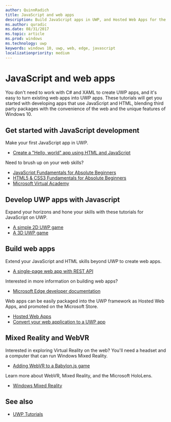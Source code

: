 ```yaml
---
author: QuinnRadich
title: JavaScript and web apps
description: Build JavaScript apps in UWP, and Hosted Web Apps for the Microsoft Store
ms.author: quradic
ms.date: 08/31/2017
ms.topic: article
ms.prod: windows
ms.technology: uwp
keywords: windows 10, uwp, web, edge, javascript
localizationpriority: medium
---
```


# JavaScript and web apps

You don't need to work with C# and XAML to create UWP apps, and it's easy to turn existing web apps into UWP apps. These tutorials will get you started with developing apps that use JavaScript and HTML, blending third party packages with the convenience of the web and the unique features of Windows 10.

## Get started with JavaScript development

Make your first JavaScript app in UWP.

* [Create a "Hello, world" app using HTML and JavaScript](create-a-hello-world-app-js-uwp.md)

Need to brush up on your web skills?

* [JavaScript Fundamentals for Absolute Beginners](http://www.microsoftvirtualacademy.com/training-courses/javascript-fundamentals-for-absolute-beginners)
* [HTML5 & CSS3 Fundamentals for Absolute Beginners](http://www.microsoftvirtualacademy.com/training-courses/html5-css3-fundamentals-development-for-absolute-beginners)
* [Microsoft Virtual Academy](http://go.microsoft.com/fwlink/p/?LinkID=389916)

## Develop UWP apps with Javascript

Expand your horizons and hone your skills with these tutorials for JavaScript on UWP.

 * [A simple 2D UWP game](get-started-tutorial-game-js2d.md)
 * [A 3D UWP game](get-started-tutorial-game-js3d.md)

## Build web apps

Extend your JavaScript and HTML skills beyond UWP to create web apps.

* [A single-page web app with REST API](get-started-tutorial-fullstack-web-app.md)

Interested in more information on building web apps?

* [Microsoft Edge developer documentation](https://docs.microsoft.com/microsoft-edge/)

Web apps can be easily packaged into the UWP framework as Hosted Web Apps, and promoted on the Microsoft Store.

* [Hosted Web Apps](https://developer.microsoft.com/windows/bridges/hosted-web-apps)
* [Convert your web application to a UWP app](../porting/hwa-create-windows.md)

## Mixed Reality and WebVR

Interested in exploring Virtual Reality on the web? You'll need a headset and a computer that can run Windows Mixed Reality.

* [Adding WebVR to a Babylon.js game](adding-webvr-to-a-babylonjs-game.md)

Learn more about WebVR, Mixed Reality, and the Microsoft HoloLens.

* [Windows Mixed Reality](https://developer.microsoft.com/windows/mixed-reality)

## See also

* [UWP Tutorials](create-uwp-apps.md)